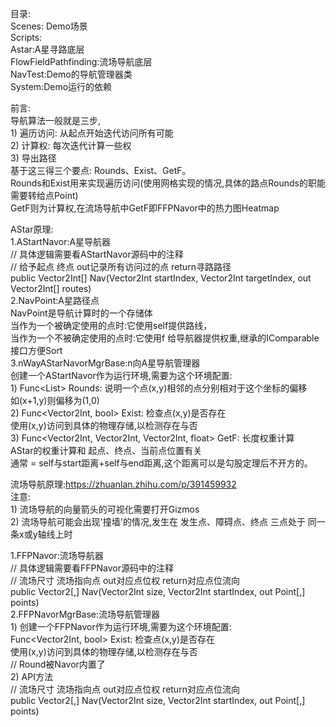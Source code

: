 目录:<br>
Scenes: Demo场景<br>
Scripts:<br>
 Astar:A星寻路底层<br>
 FlowFieldPathfinding:流场导航底层<br>
 NavTest:Demo的导航管理器类<br>
 System:Demo运行的依赖<br>

前言:<br>
	导航算法一般就是三步,<br>
	1) 遍历访问: 从起点开始迭代访问所有可能<br>
	2) 计算权: 每次迭代计算一些权<br>
	3) 导出路径<br>
	基于这三得三个要点: Rounds、Exist、GetF。<br>
	Rounds和Exist用来实现遍历访问(使用网格实现的情况,具体的路点Rounds的职能需要转给点Point)<br>
	GetF则为计算权,在流场导航中GetF即FFPNavor中的热力图Heatmap<br>

AStar原理:<br>
1.AStartNavor:A星导航器<br>
	// 具体逻辑需要看AStartNavor源码中的注释<br>
	// 给予起点 终点 out记录所有访问过的点 return寻路路径<br>
	public Vector2Int[] Nav(Vector2Int startIndex, Vector2Int targetIndex, out Vector2Int[] routes)<br>
2.NavPoint:A星路径点<br>
	NavPoint是导航计算时的一个存储体<br>
	当作为一个被确定使用的点时:它使用self提供路线，<br>
	当作为一个不被确定使用的点时:它使用f 给导航器提供权重,继承的IComparable<NavPoint>接口方便Sort<br>
3.nWayAStarNavorMgrBase:n向A星导航管理器<br>
	创建一个AStartNavor作为运行环境,需要为这个环境配置:<br>
	1) Func<List<Vector2Int>> Rounds: 说明一个点(x,y)相邻的点分别相对于这个坐标的偏移<br>
		如(x+1,y)则偏移为(1,0)<br>
	2) Func<Vector2Int, bool> Exist: 检查点(x,y)是否存在<br>
		使用(x,y)访问到具体的物理存储,以检测存在与否<br>
	3) Func<Vector2Int, Vector2Int, Vector2Int, float> GetF: 长度权重计算<br>
		AStar的权重计算和 起点、终点、当前点位置有关<br>
		通常 = self与start距离+self与end距离,这个距离可以是勾股定理后不开方的。<br>

流场导航原理:https://zhuanlan.zhihu.com/p/391459932<br>
注意: <br>
	1) 流场导航的向量箭头的可视化需要打开Gizmos<br>
	2) 流场导航可能会出现'撞墙'的情况,发生在 发生点、障碍点、终点 三点处于 同一条x或y轴线上时<br>

1.FFPNavor:流场导航器<br>
	// 具体逻辑需要看FFPNavor源码中的注释<br>
	// 流场尺寸 流场指向点 out对应点位权 return对应点位流向<br>
	public Vector2[,] Nav(Vector2Int size, Vector2Int startIndex, out Point[,] points)<br>
2.FFPNavorMgrBase:流场导航管理器<br>
	1) 创建一个FFPNavor作为运行环境,需要为这个环境配置:<br>
	Func<Vector2Int, bool> Exist: 检查点(x,y)是否存在<br>
		使用(x,y)访问到具体的物理存储,以检测存在与否<br>
	// Round被Navor内置了<br>
	2) API方法<br>
	// 流场尺寸 流场指向点 out对应点位权 return对应点位流向<br>
	public Vector2[,] Nav(Vector2Int size, Vector2Int startIndex, out Point[,] points)<br>
